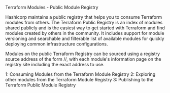 Terraform Modules - Public Module Registry

Hashicorp maintains a public registry that helps you to consume Terraform modules from others. 
The Terraform Public Registry is an index of modules shared publicly and is the easiest way to get started with Terraform and find modules created by others in the community. 
It includes support for module versioning and searchable and filterable list of available modules for quickly deploying common infrastructure configurations.

Modules on the public Terraform Registry can be sourced using a registry source address of the form <NAMESPACE>/<NAME>/<PROVIDER>, 
with each module's information page on the registry site including the exact address to use.

 1: Consuming Modules from the Terraform Module Registry
 2: Exploring other modules from the Terraform Module Registry
 3: Publishing to the Terraform Public Module Registry
